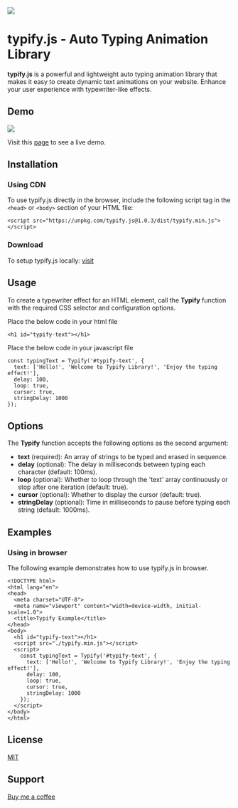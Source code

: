 
[![](https://devsk18.github.io/typify.js/assets/img/logo.png)](/)


typify.js \- Auto Typing Animation Library
===============================================

**typify.js** is a powerful and lightweight auto typing animation library that makes it easy to create dynamic text animations on your website. Enhance your user experience with typewriter-like effects.

Demo
------------
[![](https://devsk18.github.io/typify.js/assets/img/demo.gif)](/)

Visit this [page](https://devsk18.github.io/typify.js) to see a live demo.

Installation
------------

### Using CDN

To use typify.js directly in the browser, include the following script tag in the `<head>` or `<body>` section of your HTML file:

    <script src="https://unpkg.com/typify.js@1.0.3/dist/typify.min.js"></script>

<!--
### Using npm

To use typify.js as an ESModule, install it via npm:

    npm install typify.js
-->

### Download

To setup typify.js locally: [visit](https://github.com/devsk18/typify.js)

Usage
-----

To create a typewriter effect for an HTML element, call the **Typify** function with the required CSS selector and configuration options.

Place the below code in your html file

    <h1 id="typify-text"></h1>
    
Place the below code in your javascript file

    const typingText = Typify('#typify-text', {
      text: ['Hello!', 'Welcome to Typify Library!', 'Enjoy the typing effect!'],
      delay: 100,
      loop: true,
      cursor: true,
      stringDelay: 1000 
    });

Options
-------

The **Typify** function accepts the following options as the second argument:

*   **text** (required): An array of strings to be typed and erased in sequence.
*   **delay** (optional): The delay in milliseconds between typing each character (default: 100ms).
*   **loop** (optional): Whether to loop through the 'text' array continuously or stop after one iteration (default: true).
*   **cursor** (optional): Whether to display the cursor (default: true).
*   **stringDelay** (optional): Time in milliseconds to pause before typing each string (default: 1000ms).

Examples
--------

### Using in browser

The following example demonstrates how to use typify.js in browser.

    <!DOCTYPE html>
    <html lang="en">
    <head>
      <meta charset="UTF-8">
      <meta name="viewport" content="width=device-width, initial-scale=1.0">
      <title>Typify Example</title>
    </head>
    <body>
      <h1 id="typify-text"></h1>
      <script src="./typify.min.js"></script>
      <script>
        const typingText = Typify('#typify-text', {
          text: ['Hello!', 'Welcome to Typify Library!', 'Enjoy the typing effect!'],
          delay: 100,
          loop: true,
          cursor: true,
          stringDelay: 1000
        });
      </script>
    </body>
    </html>

<!--
### Using as a ESModule

The following example demonstrates how to use typify.js as an ESModule.

    const Typify = require('typify.js');
    
    const typingText = Typify('#typify-text', {
      text: ['Hello!', 'Welcome to Typify Library!', 'Enjoy the typing effect!'],
      delay: 100,
      loop: true,
      cursor: true,
      stringDelay: 1000
    });

-->
License
--------
[MIT](https://github.com/devsk18/typify.js/blob/main/LICENSE)

Support
--------
[Buy me a coffee](https://www.buymeacoffee.com/samkthampan)
